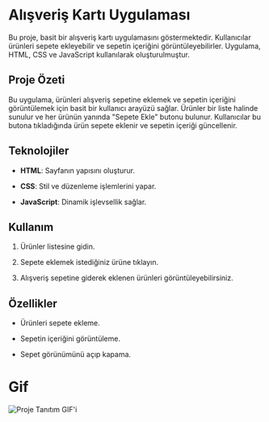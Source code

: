 # Alışveriş Kartı Uygulaması

Bu proje, basit bir alışveriş kartı uygulamasını göstermektedir. Kullanıcılar ürünleri sepete ekleyebilir ve sepetin içeriğini görüntüleyebilirler. Uygulama, HTML, CSS ve JavaScript kullanılarak oluşturulmuştur.

## Proje Özeti

Bu uygulama, ürünleri alışveriş sepetine eklemek ve sepetin içeriğini görüntülemek için basit bir kullanıcı arayüzü sağlar. Ürünler bir liste halinde sunulur ve her ürünün yanında "Sepete Ekle" butonu bulunur. Kullanıcılar bu butona tıkladığında ürün sepete eklenir ve sepetin içeriği güncellenir.

## Teknolojiler

- **HTML**: Sayfanın yapısını oluşturur.

- **CSS**: Stil ve düzenleme işlemlerini yapar.

- **JavaScript**: Dinamik işlevsellik sağlar.

## Kullanım

1. Ürünler listesine gidin.

2. Sepete eklemek istediğiniz ürüne tıklayın.

3. Alışveriş sepetine giderek eklenen ürünleri görüntüleyebilirsiniz.

## Özellikler

- Ürünleri sepete ekleme.

- Sepetin içeriğini görüntüleme.

- Sepet görünümünü açıp kapama.

# Gif

![Proje Tanıtım GIF'i](assets/Kayıt-2024-12-09-195153.gif)

